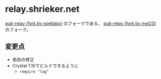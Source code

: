 # relay.shrieker.net

[pub-relay (fork by noellabo)](https://github.com/noellabo/pub-relay) のフォークである、
[pub-relay (fork by mei23)](https://github.com/mei23/pub-relay) のフォーク。

## 変更点

- 依存の修正
- Crystal 1.10でビルドできるように
  - `require "log"`
